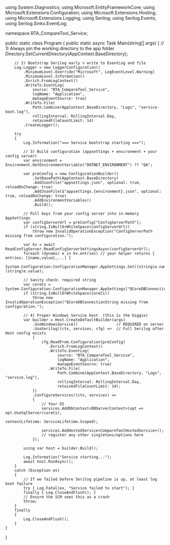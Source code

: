 using System.Diagnostics;
using Microsoft.EntityFrameworkCore;
using Microsoft.Extensions.Configuration;
using Microsoft.Extensions.Hosting;
using Microsoft.Extensions.Logging;
using Serilog;
using Serilog.Events;
using Serilog.Sinks.EventLog;

namespace BTA_CompareTool_Service;

public static class Program
{
    public static async Task Main(string[] args)
    {
        // 1) Always pin the working directory to the app folder
        Directory.SetCurrentDirectory(AppContext.BaseDirectory);

        // 2) Bootstrap Serilog early + write to EventLog and file
        Log.Logger = new LoggerConfiguration()
            .MinimumLevel.Override("Microsoft", LogEventLevel.Warning)
            .MinimumLevel.Information()
            .Enrich.FromLogContext()
            .WriteTo.EventLog(
                source: "BTA_CompareTool_Service",
                logName: "Application",
                manageEventSource: true)
            .WriteTo.File(
                Path.Combine(AppContext.BaseDirectory, "Logs", "service-boot.log"),
                rollingInterval: RollingInterval.Day,
                retainedFileCountLimit: 14)
            .CreateLogger();

        try
        {
            Log.Information("=== Service bootstrap starting ===");

            // 3) Build configuration (appsettings + environment + your config server)
            var environment = Environment.GetEnvironmentVariable("DOTNET_ENVIRONMENT") ?? "QA";

            var preConfig = new ConfigurationBuilder()
                .SetBasePath(AppContext.BaseDirectory)
                .AddJsonFile("appsettings.json", optional: true, reloadOnChange: true)
                .AddJsonFile($"appsettings.{environment}.json", optional: true, reloadOnChange: true)
                .AddEnvironmentVariables()
                .Build();

            // Pull keys from your config server into in-memory AppSettings
            var configServerUrl = preConfig["ConfigServerPath"];
            if (string.IsNullOrWhiteSpace(configServerUrl))
                throw new InvalidOperationException("ConfigServerPath missing from configuration.");

            var kv = await ReadConfigServer.ReadConfigServerSettingsAsync(configServerUrl);
            foreach (dynamic e in kv.entries) // your helper returns { entries: [{name,value},...] }
                System.Configuration.ConfigurationManager.AppSettings.Set((string)e.name, (string)e.value);

            // Sanity check: required string
            var coreCs = System.Configuration.ConfigurationManager.AppSettings["QCoreDBConnectionString"];
            if (string.IsNullOrWhiteSpace(coreCs))
                throw new InvalidOperationException("QCoreDBConnectionString missing from configuration.");

            // 4) Proper Windows Service host  (this is the biggie)
            var builder = Host.CreateDefaultBuilder(args)
                .UseWindowsService()                 // REQUIRED on server
                .UseSerilog((ctx, services, cfg) =>  // Full Serilog after Host config exists
                {
                    cfg.ReadFrom.Configuration(preConfig)
                       .Enrich.FromLogContext()
                       .WriteTo.EventLog(
                           source: "BTA_CompareTool_Service",
                           logName: "Application",
                           manageEventSource: true)
                       .WriteTo.File(
                           Path.Combine(AppContext.BaseDirectory, "Logs", "service.log"),
                           rollingInterval: RollingInterval.Day,
                           retainedFileCountLimit: 14);
                })
                .ConfigureServices((ctx, services) =>
                {
                    // Your DI
                    services.AddDbContext<DBServerContext>(opt => opt.UseSqlServer(coreCs),
                                                           contextLifetime: ServiceLifetime.Scoped);

                    services.AddHostedService<CompareToolHostedService>();
                    // register any other singletons/options here
                });

            using var host = builder.Build();

            Log.Information("Service starting...");
            await host.RunAsync();
        }
        catch (Exception ex)
        {
            // If we failed before Serilog pipeline is up, at least log boot failure
            try { Log.Fatal(ex, "Service failed to start"); }
            finally { Log.CloseAndFlush(); }
            // Ensure the SCM sees this as a crash
            throw;
        }
        finally
        {
            Log.CloseAndFlush();
        }
    }
}
